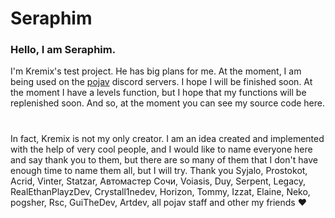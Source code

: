 # Seraphim
### Hello, I am Seraphim. 
I'm Kremix's test project. He has big plans for me. At the moment, I am being used on the [pojav](https://discord.gg/2CFWbTuSNt) discord servers. I hope I will be finished soon. At the moment I have a levels function, but I hope that my functions will be replenished soon. And so, at the moment you can see my source code here.
#
In fact, Kremix is not my only creator. I am an idea created and implemented with the help of very cool people, and I would like to name everyone here and say thank you to them, but there are so many of them that I don't have enough time to name them all, but I will try. 
Thank you Syjalo, Prostokot, Acrid, Vinter, Statzar, Автомастер Сочи, Voiasis, Duy, Serpent, Legacy, RealEthanPlayzDev, Crystall1nedev, Horizon, Tommy, Izzat, Elaine, Neko, pogsher, Rsc, GuiTheDev, Artdev, all pojav staff and other my friends :heart:
